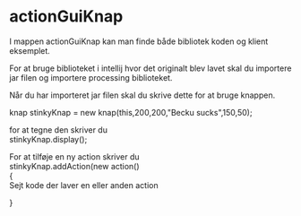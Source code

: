 # actionGuiKnap
I mappen actionGuiKnap kan man finde både bibliotek koden og klient eksemplet.

For at bruge biblioteket i intellij hvor det originalt blev lavet skal du importere jar filen og importere processing biblioteket.

Når du har importeret jar filen skal du skrive dette for at bruge knappen.

 knap stinkyKnap = new knap(this,200,200,"Becku sucks",150,50);
 
 for at tegne den skriver du<br> 
 stinkyKnap.display();
 
 For at tilføje en ny action skriver du <br>
 stinkyKnap.addAction(new action()<br> {<br>
 Sejt kode der laver en eller anden action
 
 }



